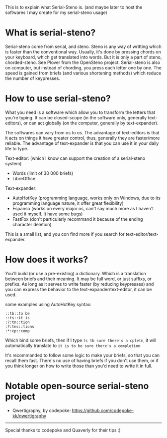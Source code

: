 This is to explain what Serial-Steno is. (and maybe later to host the softwares I may create for my serial-steno usage)

# What is serial-steno?

Serial-steno come from serial, and steno. Steno is any way of writting which is faster than the conventional way. Usually, it's done by pressing chords on your keyboard,
which get translated into words. But it is only a part of steno, chorded-steno. See Plover from the OpenSteno project.
Serial-steno is also on computer, but instead of chording, you press each letter one by one. The speed is gained from briefs (and various shortening methods) which reduce
the number of keypresses.

# How to use serial-steno?

What you need is a software which allow you to transform the letters that you're typing.
It can be closed-scope (in the software only, generally text-editors), or can act globally (on the computer, generally by text-expander).

The softwares can vary from os to os.
The advantage of text-editors is that it acts on things it have greater control, thus, generally they are faster/more reliable.
The advantage of text-expander is that you can use it in your daily life to type.

Text-editor: (which I know can support the creation of a serial-steno system)
- Words (limit of 30 000 briefs)
- LibreOffice

Text-expander:
- AutoHotKey (programming language, works only on Windows, due to its programming language nature, it offer great flexibility)
- Espanso (works on every major os, can't say much more as I haven't used it myself. It have some bugs)
- FastFox (don't particularly recommand it because of the ending character deletion)

This is a small list, and you con find more if you search for text-editor/text-expander.

# How does it works?

You'll build (or use a pre-existing) a dictionary. Which is a translation between briefs and their meaning.
It may be full word, or just suffixs, or prefixs. As long as it serves to write faster (by reducing keypresses) and you can express the behavior to the text-expander/text-editor,
it can be used.

some examples using AutoHotKey syntax:
```ahk
::tb::to be
::ts::it is
:?:tn::tion
:?:tns::tions
:*:cp::comp
```
Which bind some briefs, then if I type `ts tb sure there's a cpletn`, it will automatically translate to `it is to be sure there's a completion`.


It's recommanded to follow some logic to make your briefs, so that you can recall them fast. There's no use of having briefs if you don't use them, or if you think longer on
how to write those than you'd need to write it in full.

# Notable open-source serial-steno project
- Qwertigraphy, by codepoke: https://github.com/codepoke-kk/qwertigraphy

---

Special thanks to codepoke and Quaverly for their tips :)
